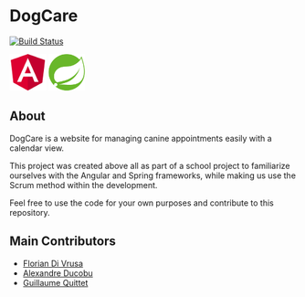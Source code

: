 # DogCare

[![Build Status](https://travis-ci.org/HeH-Projects/team-agozzino.svg?branch=master)](https://travis-ci.org/HeH-Projects/team-agozzino)

![angular-logo](assets/angular.png "Angular logo") ![spring-logo](assets/spring.png "Spring logo")

## About

DogCare is a website for managing canine appointments easily with a calendar view.

This project was created above all as part of a school project to familiarize
ourselves with the Angular and Spring frameworks, while making us use the Scrum
method within the development.

Feel free to use the code for your own purposes and contribute to this
repository.

## Main Contributors

- [Florian Di Vrusa](https://github.com/floDV1996)
- [Alexandre Ducobu](https://github.com/Harchytekt)
- [Guillaume Quittet](https://github.com/gquittet)

